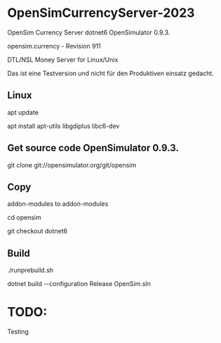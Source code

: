 # OpenSimCurrencyServer-2023
OpenSim Currency Server  dotnet6 OpenSimulator 0.9.3.

opensim.currency - Revision 911

DTL/NSL Money Server for Linux/Unix

Das ist eine Testversion und nicht für den Produktiven einsatz gedacht.

## Linux
apt update

apt install apt-utils libgdiplus libc6-dev

## Get source code OpenSimulator 0.9.3.
git clone git://opensimulator.org/git/opensim

## Copy 
addon-modules to addon-modules

cd opensim

git checkout dotnet6


## Build
./runprebuild.sh

dotnet build --configuration Release OpenSim.sln

# TODO:
Testing
